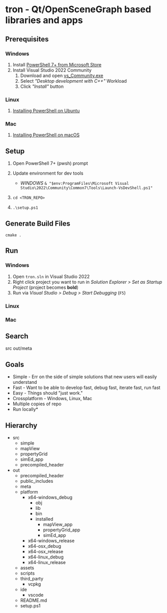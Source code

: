 # tron - Qt/OpenSceneGraph based libraries and apps

## Prerequisites

### Windows

1. Install [PowerShell 7+ from Microsoft Store](https://www.microsoft.com/en-us/p/powershell/9mz1snwt0n5d)
2. Install Visual Studio 2022 Community
   1. Download and open [vs_Community.exe](https://aka.ms/vs/17/release/vs_community.exe)
   2.  Select *"Desktop development with C++"* Workload
   3.  Click *"Install"* button

### Linux

1. [Installing PowerShell on Ubuntu](https://docs.microsoft.com/en-us/powershell/scripting/install/install-ubuntu)

### Mac

1. [Installing PowerShell on macOS](https://docs.microsoft.com/en-us/powershell/scripting/install/installing-powershell-on-macos)

## Setup

1. Open PowerShell 7+ (pwsh) prompt
2. Update environment for dev tools
   * *WINDOWS* `& "$env:ProgramFiles\Microsoft Visual Studio\2022\Community\Common7\Tools\Launch-VsDevShell.ps1"`
3. `cd <TRON_REPO>`

3. `.\setup.ps1`

## Generate Build Files

`cmake .`

## Run

### Windows

1. Open `tron.sln` in Visual Studio 2022
2. Right click project you want to run in *Solution Explorer > Set as Startup Project* (project becomes **bold**)
3. Run via *Visual Studio > Debug > Start Debugging* (`F5`)

### Linux

### Mac


## Search

src 
out/meta

## Goals

* Simple - Err on the side of simple solutions that new users will easily understand
* Fast - Want to be able to develop fast, debug fast, iterate fast, run fast
* Easy - Things should "just work." 
* Crossplatform - Windows, Linux, Mac
* Multiple copies of repo 
* Run locally* 

## Hierarchy

* src
  * simple
  * mapView
  * propertyGrid
  * simEd_app
  * precompiled_header
* out
  * precompiled_header
  * public_includes
  * meta
  * platform
    * x64-windows_debug
      * obj
      * lib
      * bin
      * installed
        * mapView_app
        * propertyGrid_app
        * simEd_app
    * x64-windows_release
    * x64-osx_debug
    * x64-osx_release
    * x64-linux_debug
    * x64-linux_release
  * assets
  * scripts
  * third_party
    * vcpkg
  * ide
    * vscode
  * README.md
  * setup.ps1

